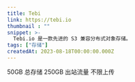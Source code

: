 ```yaml
---
title: Tebi
link: https://tebi.io
thumbnail : ""
snippet: >-
  Tebi.io 是一款先进的 S3 兼容分布式对象存储。
tags: ["存储"]
createdAt: 2023-08-18T00:00:00.000Z
---
```

50GB 总存储
250GB 出站流量
不限上传
